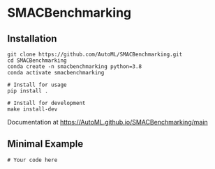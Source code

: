 # SMACBenchmarking



## Installation
```
git clone https://github.com/AutoML/SMACBenchmarking.git
cd SMACBenchmarking
conda create -n smacbenchmarking python=3.8
conda activate smacbenchmarking

# Install for usage
pip install .

# Install for development
make install-dev
```

Documentation at https://AutoML.github.io/SMACBenchmarking/main

## Minimal Example

```
# Your code here
```
